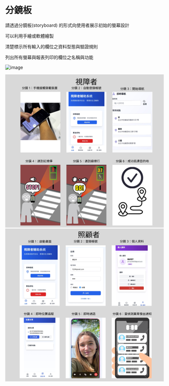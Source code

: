 # 分鏡板

請透過分鏡板(storyboard) 的形式向使用者展示初始的螢幕設計

可以利用手繪或軟體繪製

清楚標示所有輸入的欄位之資料型態與驗證規則

列出所有螢幕與報表列印的欄位之名稱與功能

![image](https://github.com/user-attachments/assets/51fe7a09-55cf-4af0-8df6-85e6abe1c596)


![視障者](images/視障者.PNG)
![照顧者](images/照顧者.PNG)
